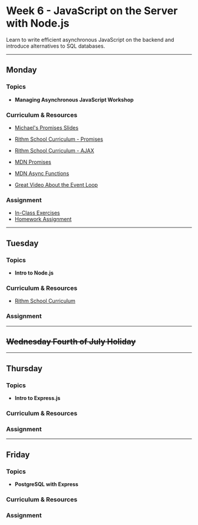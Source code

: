 # Week 6 - JavaScript on the Server with Node.js

Learn to write efficient asynchronous JavaScript on the backend and introduce alternatives to SQL databases.

---

## Monday

### Topics

- **Managing Asynchronous JavaScript Workshop**

### Curriculum & Resources

- [Michael's Promises Slides](https://slides.com/hueter/javascript-promises#)

- [Rithm School Curriculum - Promises](https://www.rithmschool.com/courses/advanced-javascript-part-2/javascript-promises)

- [Rithm School Curriculum - AJAX](https://www.rithmschool.com/courses/intermediate-javascript-part-2/ajax-introduction)

- [MDN Promises](https://developer.mozilla.org/en-US/docs/Web/JavaScript/Reference/Global_Objects/Promise)

- [MDN Async Functions](https://developer.mozilla.org/en-US/docs/Web/JavaScript/Reference/Statements/async_function)

- [Great Video About the Event Loop](https://www.youtube.com/watch?v=8aGhZQkoFbQ)

### Assignment

- [In-Class Exercises](https://github.com/rithmschool/async-in-class)
- [Homework Assignment](https://github.com/rithmschool/async-assignment)

---

## Tuesday

### Topics

- **Intro to Node.js**

### Curriculum & Resources

- [Rithm School Curriculum](https://www.rithmschool.com/courses/node-express-fundamentals/core-node-modules)

### Assignment

---

## ~~Wednesday Fourth of July Holiday~~

---

## Thursday

### Topics

- **Intro to Express.js**

### Curriculum & Resources

### Assignment

---

## Friday

### Topics

- **PostgreSQL with Express**

### Curriculum & Resources

### Assignment
